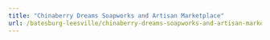 ```yaml
---
title: "Chinaberry Dreams Soapworks and Artisan Marketplace"
url: /batesburg-leesville/chinaberry-dreams-soapworks-and-artisan-marketplace/
---
```

